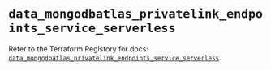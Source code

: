 # `data_mongodbatlas_privatelink_endpoints_service_serverless`

Refer to the Terraform Registory for docs: [`data_mongodbatlas_privatelink_endpoints_service_serverless`](https://www.terraform.io/docs/providers/mongodbatlas/d/privatelink_endpoints_service_serverless).
